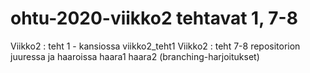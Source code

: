 # ohtu-2020-viikko2 tehtavat 1, 7-8

Viikko2 : teht 1 - kansiossa viikko2_teht1
Viikko2 : teht 7-8 repositorion juuressa ja haaroissa haara1 haara2 (branching-harjoitukset)
